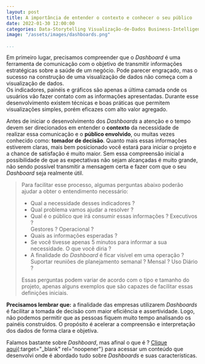```yaml
---
layout: post
title: A importância de entender o contexto e conhecer o seu público
date: 2022-01-30 12:00:00
categories: Data-Storytelling Visualização-de-Dados Business-Intelligence Data-Analytics
image: "/assets/images/dashboards.png" 

...
```


Em primeiro lugar, precisamos compreender que o *Dashboard* é uma ferramenta de comunicação com o objetivo de transmitir informações estratégicas sobre a saúde de um negócio. Pode parecer engraçado, mas o   sucesso na construção de uma visualização de dados não começa com a visualização de dados.<br> Os indicadores, painéis e gráficos são apenas a última camada onde os usuários vão fazer contato com as informações apresentadas. Durante esse desenvolvimento existem técnicas e boas práticas que permitem visualizações simples, porém eficazes com alto valor agregado.

Antes de iniciar o desenvolvimento dos *Dashboards* a atenção e o tempo devem ser direcionados em entender o **contexto** da necessidade de realizar essa comunicação e o **público envolvido**, ou muitas vezes conhecido como: **tomador de decisão**. Quanto mais essas informações estiverem claras, mais bem posicionado você estará para iniciar o projeto e a chance de satisfação é muito maior.
Sem essa compreensão inicial a possibilidade de que as expectativas não sejam alcançadas é muito grande, não sendo possível transmitir a mensagem certa e fazer com que o seu *Dashboard* seja realmente útil.

> Para facilitar esse processo, algumas perguntas abaixo poderão ajudar a obter o entendimento necessário:
>
> - Qual a necessidade desses indicadores ?
> - Qual problema vamos ajudar a resolver ?
> - Qual é o público que irá consumir essas informações ? Executivos ?<br>Gestores ? Operacional ?
> - Quais as informações esperadas ?
> -  Se você tivesse apenas 5 minutos para informar a sua necessidade. O que você diria ?
> - A finalidade do *Dashboard* é ficar visível em uma operação ? Suportar reuniões de planejamento semanal ? Mensal ? Uso Diário ?
>
> Essas perguntas podem variar de acordo com o tipo e tamanho do projeto, apenas alguns exemplos que são capazes de facilitar essas definições iniciais.




**Precisamos lembrar que:** a finalidade das empresas utilizarem *Dashboards* é facilitar a tomada de decisão com maior eficiência e assertividade. Logo, não podemos permitir que as pessoas fiquem muito tempo analisando os painéis construídos. O propósito é acelerar a compreensão e interpretação dos dados de forma clara e objetiva.

Falamos bastante sobre *Dashboard*, mas afinal o que é ?
[Clique aqui](https://lucaseduardomelzi.com.br/visualiza%C3%A7%C3%A3o-de-dados/business-intelligence/data-analytics/2021/10/17/DASHBOARDS-Quem-sao-Do-que-se-alimentam-Onde-vivem.html){:target="_blank" rel="noopener"} para acessar um conteúdo que desenvolvi onde é abordado tudo sobre *Dashboards* e suas características.